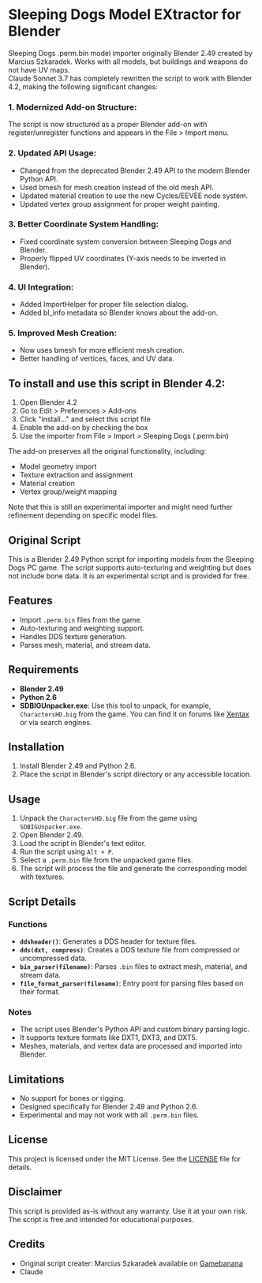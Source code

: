 # Sleeping Dogs Model EXtractor for Blender  

Sleeping Dogs .perm.bin model importer originally Blender 2.49 created by Marcius Szkaradek. Works with all models, but buildings and weapons do not have UV maps.  
Claude Sonnet 3.7 has completely rewritten the script to work with Blender 4.2, making the following significant changes:

### 1. **Modernized Add-on Structure:**  
The script is now structured as a proper Blender add-on with register/unregister functions and appears in the File > Import menu.

### 2. **Updated API Usage:**  
- Changed from the deprecated Blender 2.49 API to the modern Blender Python API.  
- Used bmesh for mesh creation instead of the old mesh API.  
- Updated material creation to use the new Cycles/EEVEE node system.  
- Updated vertex group assignment for proper weight painting.

### 3. **Better Coordinate System Handling:**  
- Fixed coordinate system conversion between Sleeping Dogs and Blender.  
- Properly flipped UV coordinates (Y-axis needs to be inverted in Blender).

### 4. **UI Integration:**  
- Added ImportHelper for proper file selection dialog.  
- Added bl_info metadata so Blender knows about the add-on.

### 5. **Improved Mesh Creation:**  
- Now uses bmesh for more efficient mesh creation.  
- Better handling of vertices, faces, and UV data.



## To install and use this script in Blender 4.2:

1. Open Blender 4.2  
2. Go to Edit > Preferences > Add-ons
3. Click "Install..." and select this script file
4. Enable the add-on by checking the box
5. Use the importer from File > Import > Sleeping Dogs (.perm.bin)

The add-on preserves all the original functionality, including:

* Model geometry import
* Texture extraction and assignment
* Material creation
* Vertex group/weight mapping

Note that this is still an experimental importer and might need further refinement depending on specific model files.
  
  
## Original Script

This is a Blender 2.49 Python script for importing models from the Sleeping Dogs PC game. The script supports auto-texturing and weighting but does not include bone data. It is an experimental script and is provided for free.

## Features
- Import `.perm.bin` files from the game.
- Auto-texturing and weighting support.
- Handles DDS texture generation.
- Parses mesh, material, and stream data.

## Requirements
- **Blender 2.49**
- **Python 2.6**
- **SDBIGUnpacker.exe**: Use this tool to unpack, for example,  `CharactersHD.big` from the game. You can find it on forums like [Xentax](http://www.xentax.com) or via search engines.

## Installation
1. Install Blender 2.49 and Python 2.6.
2. Place the script in Blender's script directory or any accessible location.

## Usage
1. Unpack the `CharactersHD.big` file from the game using `SDBIGUnpacker.exe`.
2. Open Blender 2.49.
3. Load the script in Blender's text editor.
4. Run the script using `Alt + P`.
5. Select a `.perm.bin` file from the unpacked game files.
6. The script will process the file and generate the corresponding model with textures.

## Script Details
### Functions
- **`ddsheader()`**: Generates a DDS header for texture files.
- **`dds(dxt, compress)`**: Creates a DDS texture file from compressed or uncompressed data.
- **`bin_parser(filename)`**: Parses `.bin` files to extract mesh, material, and stream data.
- **`file_format_parser(filename)`**: Entry point for parsing files based on their format.

### Notes
- The script uses Blender's Python API and custom binary parsing logic.
- It supports texture formats like DXT1, DXT3, and DXT5.
- Meshes, materials, and vertex data are processed and imported into Blender.

## Limitations
- No support for bones or rigging.
- Designed specifically for Blender 2.49 and Python 2.6.
- Experimental and may not work with all `.perm.bin` files.

## License
This project is licensed under the MIT License. See the [LICENSE](LICENSE) file for details.

## Disclaimer
This script is provided as-is without any warranty. Use it at your own risk. The script is free and intended for educational purposes.

## Credits
- Original script creater: Marcius Szkaradek available on [Gamebanana](https://gamebanana.com/tools/5688)
- Claude